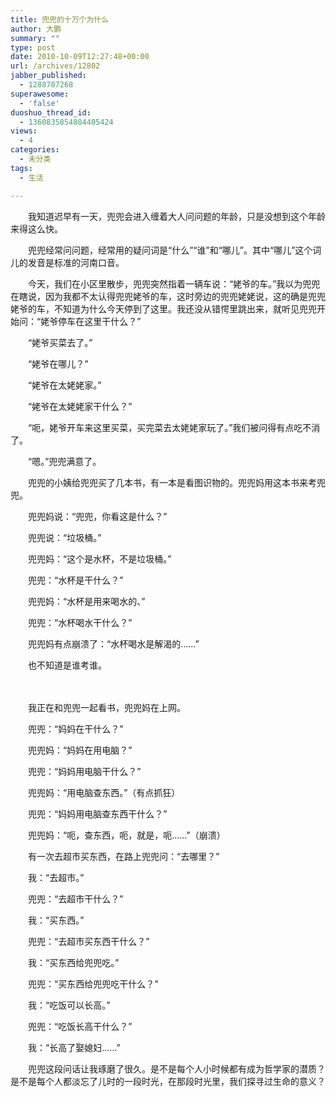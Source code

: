 ```yaml
---
title: 兜兜的十万个为什么
author: 大鹏
summary: ""
type: post
date: 2010-10-09T12:27:48+00:00
url: /archives/12802
jabber_published:
  - 1288787268
superawesome:
  - 'false'
duoshuo_thread_id:
  - 1360835854884405424
views:
  - 4
categories:
  - 未分类
tags:
  - 生活

---
```

　　我知道迟早有一天，兜兜会进入缠着大人问问题的年龄，只是没想到这个年龄来得这么快。
  
　　兜兜经常问问题，经常用的疑问词是“什么”“谁”和“哪儿”。其中“哪儿”这个词儿的发音是标准的河南口音。
  
　　今天，我们在小区里散步，兜兜突然指着一辆车说：“姥爷的车。”我以为兜兜在瞎说，因为我都不太认得兜兜姥爷的车，这时旁边的兜兜姥姥说，这的确是兜兜姥爷的车，不知道为什么今天停到了这里。我还没从错愕里跳出来，就听见兜兜开始问：“姥爷停车在这里干什么？”
  
　　“姥爷买菜去了。”
  
　　“姥爷在哪儿？”
  
　　“姥爷在太姥姥家。”
  
　　“姥爷在太姥姥家干什么？”
  
　　“呃，姥爷开车来这里买菜，买完菜去太姥姥家玩了。”我们被问得有点吃不消了。
  
　　“嗯。”兜兜满意了。

　　兜兜的小姨给兜兜买了几本书，有一本是看图识物的。兜兜妈用这本书来考兜兜。
  
　　兜兜妈说：“兜兜，你看这是什么？”
  
　　兜兜说：“垃圾桶。”
  
　　兜兜妈：“这个是水杯，不是垃圾桶。”
  
　　兜兜：“水杯是干什么？”
  
　　兜兜妈：“水杯是用来喝水的、”
  
　　兜兜：“水杯喝水干什么？”
  
　　兜兜妈有点崩溃了：“水杯喝水是解渴的……”
  
　　也不知道是谁考谁。
  
　　
  
　　我正在和兜兜一起看书，兜兜妈在上网。
  
　　兜兜：“妈妈在干什么？”
  
　　兜兜妈：“妈妈在用电脑？”
  
　　兜兜：“妈妈用电脑干什么？”
  
　　兜兜妈：“用电脑查东西。”（有点抓狂）
  
　　兜兜：“妈妈用电脑查东西干什么？”
  
　　兜兜妈：“呃，查东西，呃，就是，呃……”（崩溃）

　　有一次去超市买东西，在路上兜兜问：“去哪里？”
  
　　我：“去超市。”
  
　　兜兜：“去超市干什么？”
  
　　我：“买东西。”
  
　　兜兜：“去超市买东西干什么？”
  
　　我：“买东西给兜兜吃。”
  
　　兜兜：“买东西给兜兜吃干什么？”
  
　　我：“吃饭可以长高。”
  
　　兜兜：“吃饭长高干什么？”
  
　　我：“长高了娶媳妇……”
  
　　兜兜这段问话让我琢磨了很久。是不是每个人小时候都有成为哲学家的潜质？是不是每个人都淡忘了儿时的一段时光，在那段时光里，我们探寻过生命的意义？
